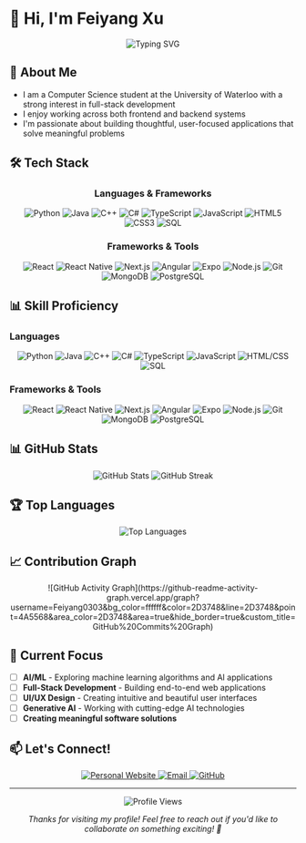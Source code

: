 # 👋 Hi, I'm Feiyang Xu

<div align="center">
  <img src="https://readme-typing-svg.herokuapp.com?font=Fira+Code&weight=500&size=28&pause=1000&color=2D3748&center=true&vCenter=true&width=435&lines=Software+Developer;Problem+Solver;Tech+Enthusiast" alt="Typing SVG" />
</div>

## 🚀 About Me

- I am a Computer Science student at the University of Waterloo with a strong interest in full-stack development
- I enjoy working across both frontend and backend systems
- I'm passionate about building thoughtful, user-focused applications that solve meaningful problems

## 🛠️ Tech Stack

<div align="center">
  
### Languages & Frameworks
![Python](https://img.shields.io/badge/-Python-3776AB?style=for-the-badge&logo=python&logoColor=white)
![Java](https://img.shields.io/badge/-Java-ED8B00?style=for-the-badge&logo=java&logoColor=white)
![C++](https://img.shields.io/badge/-C++-00599C?style=for-the-badge&logo=c%2B%2B&logoColor=white)
![C#](https://img.shields.io/badge/-C%23-239120?style=for-the-badge&logo=c-sharp&logoColor=white)
![TypeScript](https://img.shields.io/badge/-TypeScript-3178C6?style=for-the-badge&logo=typescript&logoColor=white)
![JavaScript](https://img.shields.io/badge/-JavaScript-F7DF1E?style=for-the-badge&logo=javascript&logoColor=black)
![HTML5](https://img.shields.io/badge/-HTML5-E34F26?style=for-the-badge&logo=html5&logoColor=white)
![CSS3](https://img.shields.io/badge/-CSS3-1572B6?style=for-the-badge&logo=css3&logoColor=white)
![SQL](https://img.shields.io/badge/-SQL-4479A1?style=for-the-badge&logo=mysql&logoColor=white)

### Frameworks & Tools
![React](https://img.shields.io/badge/-React-61DAFB?style=for-the-badge&logo=react&logoColor=black)
![React Native](https://img.shields.io/badge/-React%20Native-61DAFB?style=for-the-badge&logo=react&logoColor=black)
![Next.js](https://img.shields.io/badge/-Next.js-000000?style=for-the-badge&logo=next.js&logoColor=white)
![Angular](https://img.shields.io/badge/-Angular-DD0031?style=for-the-badge&logo=angular&logoColor=white)
![Expo](https://img.shields.io/badge/-Expo-000020?style=for-the-badge&logo=expo&logoColor=white)
![Node.js](https://img.shields.io/badge/-Node.js-339933?style=for-the-badge&logo=node.js&logoColor=white)
![Git](https://img.shields.io/badge/-Git-F05032?style=for-the-badge&logo=git&logoColor=white)
![MongoDB](https://img.shields.io/badge/-MongoDB-47A248?style=for-the-badge&logo=mongodb&logoColor=white)
![PostgreSQL](https://img.shields.io/badge/-PostgreSQL-336791?style=for-the-badge&logo=postgresql&logoColor=white)

</div>

## 📊 Skill Proficiency

### Languages
<div align="center">
  
![Python](https://img.shields.io/badge/Python-90%25-3776AB?style=for-the-badge&logo=python&logoColor=white)
![Java](https://img.shields.io/badge/Java-85%25-ED8B00?style=for-the-badge&logo=java&logoColor=white)
![C++](https://img.shields.io/badge/C++-80%25-00599C?style=for-the-badge&logo=c%2B%2B&logoColor=white)
![C#](https://img.shields.io/badge/C%23-75%25-239120?style=for-the-badge&logo=c-sharp&logoColor=white)
![TypeScript](https://img.shields.io/badge/TypeScript-85%25-3178C6?style=for-the-badge&logo=typescript&logoColor=white)
![JavaScript](https://img.shields.io/badge/JavaScript-90%25-F7DF1E?style=for-the-badge&logo=javascript&logoColor=black)
![HTML/CSS](https://img.shields.io/badge/HTML/CSS-95%25-E34F26?style=for-the-badge&logo=html5&logoColor=white)
![SQL](https://img.shields.io/badge/SQL-80%25-4479A1?style=for-the-badge&logo=mysql&logoColor=white)

</div>

### Frameworks & Tools
<div align="center">
  
![React](https://img.shields.io/badge/React-85%25-61DAFB?style=for-the-badge&logo=react&logoColor=black)
![React Native](https://img.shields.io/badge/React%20Native-75%25-61DAFB?style=for-the-badge&logo=react&logoColor=black)
![Next.js](https://img.shields.io/badge/Next.js-80%25-000000?style=for-the-badge&logo=next.js&logoColor=white)
![Angular](https://img.shields.io/badge/Angular-70%25-DD0031?style=for-the-badge&logo=angular&logoColor=white)
![Expo](https://img.shields.io/badge/Expo-75%25-000020?style=for-the-badge&logo=expo&logoColor=white)
![Node.js](https://img.shields.io/badge/Node.js-85%25-339933?style=for-the-badge&logo=node.js&logoColor=white)
![Git](https://img.shields.io/badge/Git-90%25-F05032?style=for-the-badge&logo=git&logoColor=white)
![MongoDB](https://img.shields.io/badge/MongoDB-80%25-47A248?style=for-the-badge&logo=mongodb&logoColor=white)
![PostgreSQL](https://img.shields.io/badge/PostgreSQL-75%25-336791?style=for-the-badge&logo=postgresql&logoColor=white)

</div>

## 📊 GitHub Stats

<div align="center">
  <img src="https://github-readme-stats.vercel.app/api?username=Feiyang0303&show_icons=true&theme=default&hide_border=true&bg_color=ffffff&title_color=2D3748&text_color=4A5568&icon_color=2D3748" alt="GitHub Stats" />
  <img src="https://github-readme-streak-stats.herokuapp.com/?user=Feiyang0303&theme=default&hide_border=true&background=ffffff&stroke=2D3748&ring=2D3748&fire=2D3748&currStreakNum=4A5568&currStreakLabel=2D3748&sideNums=4A5568&sideLabels=2D3748&dates=4A5568" alt="GitHub Streak" />
</div>

## 🏆 Top Languages

<div align="center">
  <img src="https://github-readme-stats.vercel.app/api/top-langs/?username=Feiyang0303&layout=compact&theme=default&hide_border=true&bg_color=ffffff&title_color=2D3748&text_color=4A5568" alt="Top Languages" />
</div>

## 📈 Contribution Graph

<div align="center">
  ![GitHub Activity Graph](https://github-readme-activity-graph.vercel.app/graph?username=Feiyang0303&bg_color=ffffff&color=2D3748&line=2D3748&point=4A5568&area_color=2D3748&area=true&hide_border=true&custom_title=GitHub%20Commits%20Graph)
</div>

## 🎯 Current Focus

- [ ] **AI/ML** - Exploring machine learning algorithms and AI applications
- [ ] **Full-Stack Development** - Building end-to-end web applications
- [ ] **UI/UX Design** - Creating intuitive and beautiful user interfaces
- [ ] **Generative AI** - Working with cutting-edge AI technologies
- [ ] **Creating meaningful software solutions**

## 📫 Let's Connect!

<div align="center">
  <a href="https://fxu0303.ca/">
    <img src="https://img.shields.io/badge/-Personal%20Website-2D3748?style=for-the-badge&logo=About.me&logoColor=white" alt="Personal Website" />
  </a>
  <a href="mailto:f82xu@uwaterloo.ca">
    <img src="https://img.shields.io/badge/-Email-D14836?style=for-the-badge&logo=gmail&logoColor=white" alt="Email" />
  </a>
  <a href="https://github.com/Feiyang0303">
    <img src="https://img.shields.io/badge/-GitHub-181717?style=for-the-badge&logo=github&logoColor=white" alt="GitHub" />
  </a>
</div>

---

<div align="center">
  <img src="https://komarev.com/ghpvc/?username=Feiyang0303&style=flat-square&color=2D3748" alt="Profile Views" />
  
  *Thanks for visiting my profile! Feel free to reach out if you'd like to collaborate on something exciting! 🚀*
</div>
